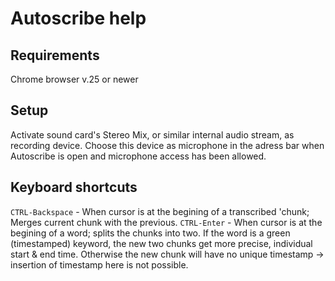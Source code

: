# Autoscribe help

## Requirements

Chrome browser v.25 or newer

## Setup

Activate sound card's Stereo Mix, or similar internal audio stream, as recording device. Choose this device as microphone in the adress bar when Autoscribe is open and microphone access has been allowed.

## Keyboard shortcuts

`CTRL-Backspace` - When cursor is at the begining of a transcribed 'chunk; Merges current chunk with the previous.
`CTRL-Enter` - When cursor is at the begining of a word; splits the chunks into two. If the word is a green (timestamped) keyword, the new two chunks get more precise, individual start & end time. Otherwise the new chunk will have no unique timestamp -> insertion of timestamp here is not possible.